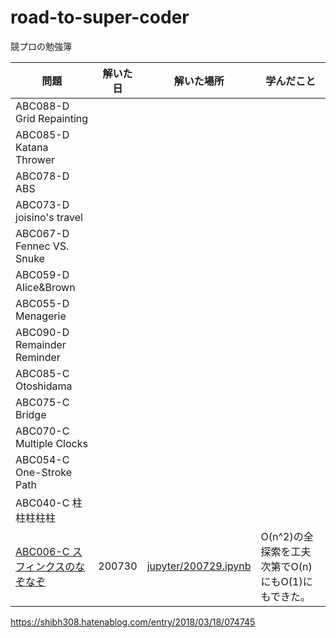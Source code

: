 # road-to-super-coder
競プロの勉強簿


| 問題 | 解いた日 | 解いた場所 | 学んだこと |
|----|----|----|----|
|ABC088-D Grid Repainting | | | |
|ABC085-D Katana Thrower | | | |
|ABC078-D ABS | | | |
|ABC073-D joisino's travel | | | |
|ABC067-D Fennec VS. Snuke | | | |
|ABC059-D Alice&Brown | | | |
|ABC055-D Menagerie | | | |
|ABC090-D Remainder Reminder | | | |
|ABC085-C Otoshidama | | | |
|ABC075-C Bridge | | | |
|ABC070-C Multiple Clocks | | | |
|ABC054-C One-Stroke Path | | | |
|ABC040-C 柱柱柱柱柱 | | | |
|[ABC006-C スフィンクスのなぞなぞ](https://beta.atcoder.jp/contests/abc006/tasks/abc006_3) | 200730 | [jupyter/200729.ipynb](https://github.com/kudojp/road-to-super-coder/blob/master/jupyters/200729.ipynb) | O(n^2)の全探索を工夫次第でO(n)にもO(1)にもできた。 |

https://shibh308.hatenablog.com/entry/2018/03/18/074745
